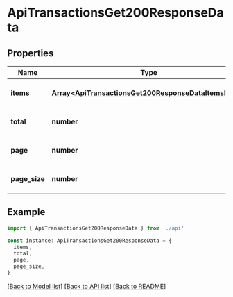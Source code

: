# ApiTransactionsGet200ResponseData

## Properties

| Name          | Type                                                                                                           | Description | Notes                             |
| ------------- | -------------------------------------------------------------------------------------------------------------- | ----------- | --------------------------------- |
| **items**     | [**Array&lt;ApiTransactionsGet200ResponseDataItemsInner&gt;**](ApiTransactionsGet200ResponseDataItemsInner.md) |             | [optional] [default to undefined] |
| **total**     | **number**                                                                                                     |             | [optional] [default to undefined] |
| **page**      | **number**                                                                                                     |             | [optional] [default to undefined] |
| **page_size** | **number**                                                                                                     |             | [optional] [default to undefined] |

## Example

```typescript
import { ApiTransactionsGet200ResponseData } from './api'

const instance: ApiTransactionsGet200ResponseData = {
  items,
  total,
  page,
  page_size,
}
```

[[Back to Model list]](../README.md#documentation-for-models) [[Back to API list]](../README.md#documentation-for-api-endpoints) [[Back to README]](../README.md)
